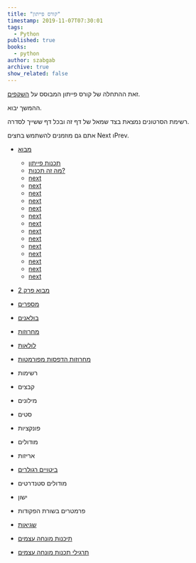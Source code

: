```yaml
---
title: "קורס פייתון"
timestamp: 2019-11-07T07:30:01
tags:
  - Python
published: true
books:
  - python
author: szabgab
archive: true
show_related: false
---
```



זאת ההתחלה של קורס פייתון המבוסס על [השקפים](https://code-maven.com/slides/python/).

ההמשך יבוא.

רשימת הסרטונים נמצאת בצד שמאל של דף זה ובכל דף ששייך לסדרה.

אתם גם מוזמנים להשתמש בחצים Next וPrev.


* [מבוא](/python-programming)
    * [תכנות פייתון](/python-programming)
    * [מה זה תכנות?](/python-what-is)
    * [next](/python-installing)
    * [next](/python-editors-and-ide)
    * [next](/python-documentation)
    * [next](/python-program-types)
    * [next](/python-hello-world)
    * [next](/python-comments)
    * [next](/python-variables)
    * [next](/python-exercise-hello-world)
    * [next](/python-what-is-programming)
    * [next](/python-what-are-programming-languages)
    * [next](/python-value-types)
    * [next](/python-numerical-operations)
    * [next](/python-exercise-calculations)
    * [next](/python-solution-calculations)

* [מבוא פרק 2](/python-modules)
* [מספרים](/python-numbers)
* [בולאנים](/python-boolean-operators)
* [מחרוזות](/python-strings)
* [לולאות](/python-loops)
* [ מחרוזות הדפסות מפורמטות](/python-formatted-strings)
* רשימות
* קבצים
* מילונים
* סטים
* פונקציות
* מודולים
* אריזות
* [ביטויים רגולרים](/python-what-are-regexes)
* מודולים סטנדרטים
* ישון
* פרמטרים בשורת הפקודות
* [שגיאות](/python-exception-handling-hierarchy-of-calls)
* [תיכנות מונחה עצמים](/python-oop-what-is-oop)
* [תרגילי תכנות מונחה עצמים](https://code-maven.com/slides/python/exercise-oop-move)

<!--
## רשימות

    <li><a href=""></a></li>

<ol>
    <li>יצירת רשימה</li>
    <li>שליפת ערך מרשימה</li>
    <li>עדכון ערך ברשימה</li>
    <li>גישה לחתך של רשימה</li>
    <li>השמה והעתקה של רשימות</li>
    <li>האם ערך נמצה ברשימה?</li>
    <li>הוספת ערך באמצע הרשימה</li>
    <li>הוספת ערך בסוף הרשימה</li>
    <li>שליפת ערך מרשימה</li>
    <li>מעבר על כל הערכים של רשימה</li>
    <li>מעבר על האינדקסים של הרשימה</li>
    <li>תור</li>
    <li>מחסנית</li>
    <li>מיון רשימות</li>
    <li>מיון רשימה לפי ערך אחר</li>
    <li>טווחים (range)</li>
</ol>

## קבצים

<ol>
    <li>פתיחת קובץ לקריאה</li>
    <li>שם קובץ בשורת הפקודות</li>
    <li>קובץ שלא קיים</li>
    <li>טיפול בשגיאות בעת פתיחת קובץ וקריאה ממנו</li>
    <li>מעבר על מספר קבצים</li>
    <li>יצירת קובץ וכתיבה לקובץ</li>
    <li>הוספת שורות לקובץ קיים</li>
    <li>קבצים בינאריים</li>
    <li>בדיקה האם קובץ קיים</li>
</ol>

## מילון

<ol>
    <li>מה זה מילון בפייתון, לאיזו מטרה משתמשים במילון?</li>
    <li>יצירת מילון</li>
    <li>גישה לערכים במילון</li>
    <li>מעבר על כל המפתחות במילון</li>
    <li>בדיקת קיום של מפתח</li>
    <li>מחיקת מפתח ממילון</li>
    <li>רשימה של מילונים</li>
</ol>

## סטים

<ol>
    <li>פעולות על סטים</li>
</ol>

## פונקציות

<ol>
    <li>למה להשתמש בפונקציות</li>
    <li>הגדרת פונקציה פשוטה</li>
    <li>פרמטרים לפי מיקום</li>
    <li>פרמטרים לפי שם</li>
    <li>ברירת מחדל לערכים</li>
    <li>מספר לא מוגדר של פרמטרים</li>
    <li>זוגות של מפתח-ערך נוספים ברשימת הפרמטרים</li>
    <li>הגדרה כפולה של אותו שם לפונקציות ובכלל</li>
    <li>פונקציות רקורסיביות</li>
    <li>פונקצית פיבונצי</li>
    <li>דוקומנטציה של פונקציות</li>
</ol>

## מודולים

<ol>
    <li>מעבר משימוש בפונקציה בקובץ שבו היא מוגדרת לפונקציה שמוגדרת בקובץ אחר</li>
    <li>איך פייתון מוצא את הקובץ המתאים?</li>
    <li>דרכים שונות לשנות את רשימת המקומות בהם פייתון מחפש מודולים</li>
    <li>מסלול רלטיבי</li>
    <li>מסלול אבסולותי</li>
    <li>קומפילציה של מודולים</li>
    <li>יבוא מודולים בזמן ריצה</li>
    <li>יבוא מודולים לפי תנאים מסוימים</li>
    <li>מודול או סקריפת להרצה?</li>
    <li>האני של פייתון</li>
    <li>דוקטסט</li>
</ol>


## ביטויים רגולרים

<ol>
    <li>רגקסים</li>
    <li>התאמה של מספרים</li>
    <li>תפיסת מחרוזות</li>
    <li>מציאת כל המופעים</li>
    <li>תו כלשהו</li>
    <li>קבוצות של תווים</li>
    <li>קבוצות ידועות של תווים</li>
    <li>שלילה של קבוצת תווים</li>
    <li>תו אופציונלי - המכמת הראשון</li>
    <li>מכמתים</li>
    <li>התאמת מספרי ISBN</li>
    <li>התאמה לחלק של מחרוזת עם סימני תחילה וסוף</li>
<ol>

-->
